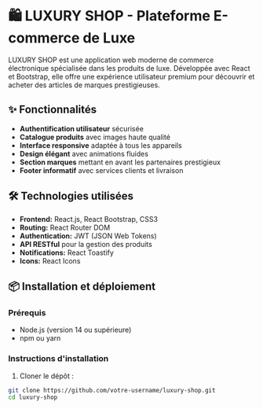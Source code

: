 
# 🛍️ LUXURY SHOP - Plateforme E-commerce de Luxe

LUXURY SHOP est une application web moderne de commerce électronique spécialisée dans les produits de luxe. Développée avec React et Bootstrap, elle offre une expérience utilisateur premium pour découvrir et acheter des articles de marques prestigieuses.

## ✨ Fonctionnalités

- **Authentification utilisateur** sécurisée
- **Catalogue produits** avec images haute qualité
- **Interface responsive** adaptée à tous les appareils
- **Design élégant** avec animations fluides
- **Section marques** mettant en avant les partenaires prestigieux
- **Footer informatif** avec services clients et livraison

## 🛠️ Technologies utilisées

- **Frontend:** React.js, React Bootstrap, CSS3
- **Routing:** React Router DOM
- **Authentication:** JWT (JSON Web Tokens)
- **API RESTful** pour la gestion des produits
- **Notifications:** React Toastify
- **Icons:** React Icons

## 📦 Installation et déploiement

### Prérequis
- Node.js (version 14 ou supérieure)
- npm ou yarn

### Instructions d'installation

1. Cloner le dépôt :
```bash
git clone https://github.com/votre-username/luxury-shop.git
cd luxury-shop
